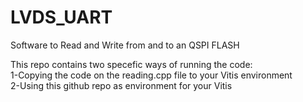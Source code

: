 # LVDS_UART
Software to Read and Write from and to an QSPI FLASH</br>

This repo contains two specefic ways of running the code:</br>
1-Copying the code on the reading.cpp file to your Vitis environment</br>
2-Using this github repo as environment for your Vitis</br>
